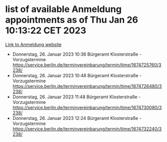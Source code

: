 # list of available Anmeldung appointments as of Thu Jan 26 10:13:22 CET 2023
[Link to Anmeldung website](https://service.berlin.de/terminvereinbarung/termin/tag.php?termin=0&anliegen[]=120686&dienstleisterlist=122210,122217,327316,122219,327312,122227,327314,122231,327346,122243,327348,122252,329742,122260,329745,122262,329748,122254,329751,122271,327278,122273,327274,122277,327276,330436,122280,327294,122282,327290,122284,327292,327539,122291,327270,122285,327266,122286,327264,122296,327268,150230,329760,122301,327282,122297,327286,122294,327284,122312,329763,122314,329775,122304,327330,122311,327334,122309,327332,122281,327352,122279,329772,122276,327324,122274,327326,122267,329766,122246,327318,122251,327320,122257,327322,122208,327298,122226,327300,121362,121364&herkunft=http%3A%2F%2Fservice.berlin.de%2Fdienstleistung%2F120686%2F)
- Donnerstag, 26. Januar 2023 10:36 Bürgeramt Klosterstraße - Vorzugstermine https://service.berlin.de/terminvereinbarung/termin/time/1674725760/3238/
- Donnerstag, 26. Januar 2023 10:48 Bürgeramt Klosterstraße - Vorzugstermine https://service.berlin.de/terminvereinbarung/termin/time/1674726480/3238/
- Donnerstag, 26. Januar 2023 11:48 Bürgeramt Klosterstraße - Vorzugstermine https://service.berlin.de/terminvereinbarung/termin/time/1674730080/3238/
- Donnerstag, 26. Januar 2023 12:24 Bürgeramt Klosterstraße - Vorzugstermine https://service.berlin.de/terminvereinbarung/termin/time/1674732240/3238/
